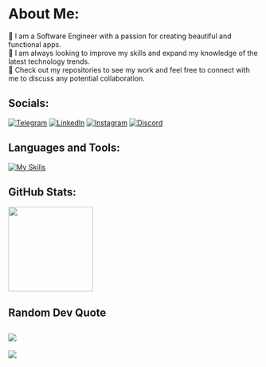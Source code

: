 # About Me:
🔹️ I am a Software Engineer with a passion for creating beautiful and functional apps.<br />
🔹️ I am always looking to improve my skills and expand my knowledge of the latest technology trends.<br />
🔹️ Check out my repositories to see my work and feel free to connect with me to discuss any potential collaboration.

## Socials:
[![Telegram](https://img.shields.io/badge/Telegram-blue?logo=Telegram&logoColor=white)](https://t.me/egormzln)
[![LinkedIn](https://img.shields.io/badge/linkedin-blue?logo=linkedin&logoColor=white)](https://www.linkedin.com/in/tw0ch)
[![Instagram](https://img.shields.io/badge/Instagram-%23E4405F.svg?logo=Instagram&logoColor=white)](https://instagram.com/tw0ch)
[![Discord](https://img.shields.io/badge/Discord-%237289DA.svg?logo=discord&logoColor=white)](https://discordapp.com/users/371333543928004639)
<!-- [![Reddit](https://img.shields.io/badge/Reddit-%23FF4500.svg?logo=Reddit&logoColor=white)](https://reddit.com/user/tw0ch)
[![Twitter](https://img.shields.io/badge/Twitter-%231DA1F2.svg?logo=Twitter&logoColor=white)](https://twitter.com/tw0ch1) -->

## Languages and Tools:
[![My Skills](https://skillicons.dev/icons?i=swift,kotlin,dart,java,flutter,python,firebase,fastapi,docker,mongo,postgres)](https://skillicons.dev)

## GitHub Stats:
<p align="left">
<img src="https://github-readme-stats-git-master-tw0ch.vercel.app/api?username=egormzln&theme=react&hide_border=true&include_all_commits=true&count_private=true" height="170"/>
<!-- <img src="https://github-readme-stats-git-master-tw0ch.vercel.app/api/top-langs/?username=tw0ch&theme=react&hide_border=true&include_all_commits=true&count_private=false&layout=compact" height="170"/> -->
</p>


## Random Dev Quote
![](https://quotes-github-readme.vercel.app/api?type=horizontal&theme=tokyonight)
---
[![](https://visitcount.itsvg.in/api?id=tw0ch&label=Profile%20Views&color=0&icon=7&pretty=true)](https://visitcount.itsvg.in)
